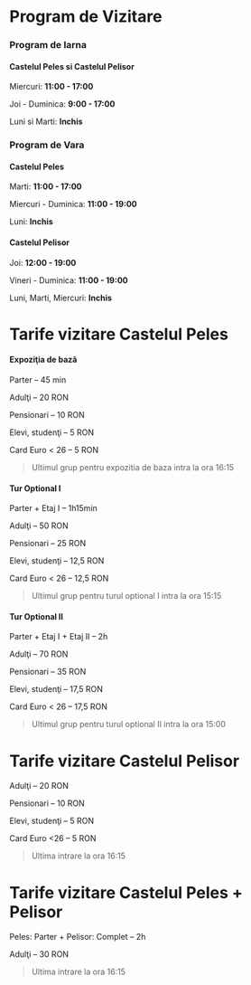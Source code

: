 # Program de Vizitare

<div class="clear"></div>
<div class="half">
	<h3>Program de Iarna</h3>
	<h4>Castelul Peles si Castelul Pelisor</h4>
	<p>Miercuri: <strong>11:00 - 17:00</strong></p>
	<p>Joi - Duminica: <strong>9:00 - 17:00</strong></p>
	<p>Luni si Marti: <strong>Inchis</strong></p>
</div>
<div class="half">
	<h3>Program de Vara</h3>
	<div class="half">
		<h4>Castelul Peles</h4>
		<p>Marti: <strong>11:00 - 17:00</strong></p>
		<p>Miercuri - Duminica: <strong>11:00 - 19:00</strong></p>
		<p>Luni: <strong>Inchis</strong></p>
	</div>
	<div class="half">
		<h4>Castelul Pelisor</h4>
		<p>Joi: <strong>12:00 - 19:00</strong></p>
		<p>Vineri - Duminica: <strong>11:00 - 19:00</strong></p>
		<p>Luni, Marti, Miercuri: <strong>Inchis</strong></p>
	</div>
</div>
<div class="clear"></div>
<h1>Tarife vizitare Castelul Peles</h1>
<div class="third">
	<h4>Expoziţia de bază</h4>
	<p>Parter – 45 min</p>	
	<p>Adulţi – 20 RON</p>
	<p>Pensionari – 10 RON</p>
	<p>Elevi, studenţi – 5 RON</p>
	<p>Card Euro &lt; 26 – 5 RON</p>	
	<blockquote>Ultimul grup pentru expozitia
		de baza intra la ora 16:15</blockquote>
</div>
<div class="third">
	<h4>Tur Optional I</h4>
	<p>Parter + Etaj I – 1h15min</p>	
	<p>Adulţi – 50 RON</p>
	<p>Pensionari – 25 RON</p>
	<p>Elevi, studenţi – 12,5 RON</p>
	<p>Card Euro &lt; 26 – 12,5 RON</p>	
	<blockquote>Ultimul grup pentru turul
		optional I intra la ora 15:15</blockquote>
</div>
<div class="third">
	<h4>Tur Optional II</h4>
	<p>Parter + Etaj I + Etaj II – 2h</p>	
	<p>Adulţi – 70 RON</p>
	<p>Pensionari – 35 RON</p>
	<p>Elevi, studenţi – 17,5 RON</p>
	<p>Card Euro &lt; 26 – 17,5 RON</p>	
	<blockquote>Ultimul grup pentru turul
		optional II intra la ora 15:00</blockquote>
</div>
<div class="clear"></div>
<h1>Tarife vizitare Castelul Pelisor</h1>
<p>Adulţi – 20 RON</p>
<p>Pensionari – 10 RON</p>
<p>Elevi, studenţi – 5 RON</p>
<p>Card Euro <26 – 5 RON</p>

<blockquote>Ultima intrare la ora 16:15</blockquote>

<h1>Tarife vizitare Castelul Peles + Pelisor</h1>
<p>Peles: Parter + Pelisor: Complet – 2h</p>
<p>Adulţi – 30 RON</p>

<blockquote>Ultima intrare la ora 16:15</blockquote>